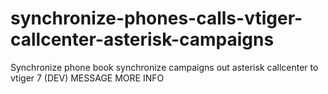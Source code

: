 # synchronize-phones-calls-vtiger-callcenter-asterisk-campaigns
Synchronize phone book synchronize campaigns out asterisk callcenter to vtiger 7 (DEV) MESSAGE MORE INFO
